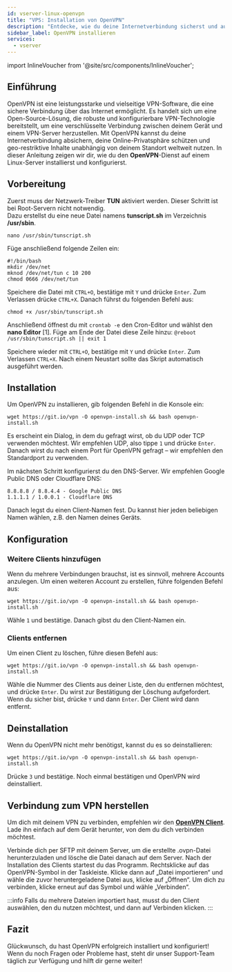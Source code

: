 ```yaml
---
id: vserver-linux-openvpn
title: "VPS: Installation von OpenVPN"
description: "Entdecke, wie du deine Internetverbindung sicherst und auf eingeschränkte Inhalte mit OpenVPN auf Linux-Servern zugreifst → Jetzt mehr erfahren"
sidebar_label: OpenVPN installieren
services:
  - vserver
---
```


import InlineVoucher from '@site/src/components/InlineVoucher';

## Einführung

OpenVPN ist eine leistungsstarke und vielseitige VPN-Software, die eine sichere Verbindung über das Internet ermöglicht. Es handelt sich um eine Open-Source-Lösung, die robuste und konfigurierbare VPN-Technologie bereitstellt, um eine verschlüsselte Verbindung zwischen deinem Gerät und einem VPN-Server herzustellen. Mit OpenVPN kannst du deine Internetverbindung absichern, deine Online-Privatsphäre schützen und geo-restriktive Inhalte unabhängig von deinem Standort weltweit nutzen. In dieser Anleitung zeigen wir dir, wie du den **OpenVPN**-Dienst auf einem Linux-Server installierst und konfigurierst.

<InlineVoucher />

## Vorbereitung

Zuerst muss der Netzwerk-Treiber **TUN** aktiviert werden. Dieser Schritt ist bei Root-Servern nicht notwendig.  
Dazu erstellst du eine neue Datei namens **tunscript.sh** im Verzeichnis **/usr/sbin**.

```
nano /usr/sbin/tunscript.sh 
```

Füge anschließend folgende Zeilen ein:
```
#!/bin/bash
mkdir /dev/net
mknod /dev/net/tun c 10 200
chmod 0666 /dev/net/tun
```

Speichere die Datei mit `CTRL+O`, bestätige mit `Y` und drücke `Enter`. Zum Verlassen drücke `CTRL+X`. Danach führst du folgenden Befehl aus:

```
chmod +x /usr/sbin/tunscript.sh
```

Anschließend öffnest du mit ``crontab -e`` den Cron-Editor und wählst den **nano Editor** [1]. Füge am Ende der Datei diese Zeile hinzu:
``` @reboot /usr/sbin/tunscript.sh || exit 1 ```

Speichere wieder mit `CTRL+O`, bestätige mit `Y` und drücke `Enter`. Zum Verlassen `CTRL+X`. Nach einem Neustart sollte das Skript automatisch ausgeführt werden.

## Installation

Um OpenVPN zu installieren, gib folgenden Befehl in die Konsole ein:
```
wget https://git.io/vpn -O openvpn-install.sh && bash openvpn-install.sh
```

Es erscheint ein Dialog, in dem du gefragt wirst, ob du UDP oder TCP verwenden möchtest. Wir empfehlen UDP, also tippe `1` und drücke `Enter`. Danach wirst du nach einem Port für OpenVPN gefragt – wir empfehlen den Standardport zu verwenden.

Im nächsten Schritt konfigurierst du den DNS-Server. Wir empfehlen Google Public DNS oder Cloudflare DNS:
```
8.8.8.8 / 8.8.4.4 - Google Public DNS
1.1.1.1 / 1.0.0.1 - Cloudflare DNS
```

Danach legst du einen Client-Namen fest. Du kannst hier jeden beliebigen Namen wählen, z.B. den Namen deines Geräts.

## Konfiguration

### Weitere Clients hinzufügen

Wenn du mehrere Verbindungen brauchst, ist es sinnvoll, mehrere Accounts anzulegen. Um einen weiteren Account zu erstellen, führe folgenden Befehl aus:
```
wget https://git.io/vpn -O openvpn-install.sh && bash openvpn-install.sh
```

Wähle `1` und bestätige. Danach gibst du den Client-Namen ein.

### Clients entfernen

Um einen Client zu löschen, führe diesen Befehl aus:
```
wget https://git.io/vpn -O openvpn-install.sh && bash openvpn-install.sh
```

Wähle die Nummer des Clients aus deiner Liste, den du entfernen möchtest, und drücke `Enter`. Du wirst zur Bestätigung der Löschung aufgefordert. Wenn du sicher bist, drücke `Y` und dann `Enter`. Der Client wird dann entfernt.

## Deinstallation

Wenn du OpenVPN nicht mehr benötigst, kannst du es so deinstallieren:
```
wget https://git.io/vpn -O openvpn-install.sh && bash openvpn-install.sh
```
Drücke `3` und bestätige. Noch einmal bestätigen und OpenVPN wird deinstalliert.

## Verbindung zum VPN herstellen

Um dich mit deinem VPN zu verbinden, empfehlen wir den **[OpenVPN Client](https://openvpn.net/community-downloads/)**. Lade ihn einfach auf dem Gerät herunter, von dem du dich verbinden möchtest.

Verbinde dich per SFTP mit deinem Server, um die erstellte .ovpn-Datei herunterzuladen und lösche die Datei danach auf dem Server. Nach der Installation des Clients startest du das Programm. Rechtsklicke auf das OpenVPN-Symbol in der Taskleiste. Klicke dann auf „Datei importieren“ und wähle die zuvor heruntergeladene Datei aus, klicke auf „Öffnen“. Um dich zu verbinden, klicke erneut auf das Symbol und wähle „Verbinden“.

:::info
Falls du mehrere Dateien importiert hast, musst du den Client auswählen, den du nutzen möchtest, und dann auf Verbinden klicken.
:::

## Fazit

Glückwunsch, du hast OpenVPN erfolgreich installiert und konfiguriert! Wenn du noch Fragen oder Probleme hast, steht dir unser Support-Team täglich zur Verfügung und hilft dir gerne weiter!

<InlineVoucher />